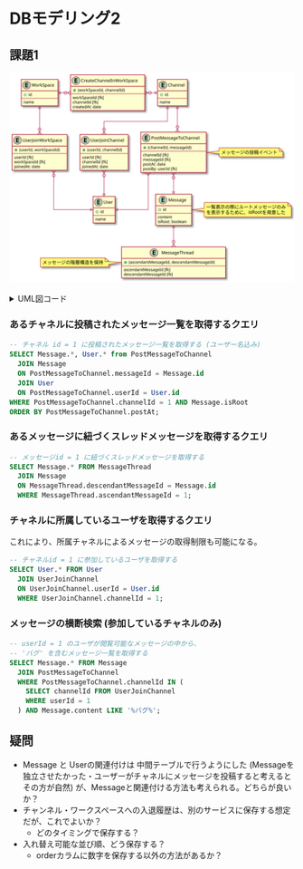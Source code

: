 # DBモデリング2

## 課題1

![diagram1](assets/diagram01.svg)

<details><summary>UML図コード</summary>

```plantuml
skinparam linetype ortho

Entity User {
  + id
  --
  name
}

Entity WorkSpace {
  + id
  --
  name
}

Entity Channel {
  + id
  --
  name
}

Entity CreateChannelInWorkSpace {
  + (workSpaceId, channelId)
  --
  workSpaceId [fk]
  channelId [fk]
  createdAt: date
}

WorkSpace ||-o{ CreateChannelInWorkSpace
CreateChannelInWorkSpace }o-|| Channel

Entity UserJoinWorkSpace {
  + (userId, workSpaceId)
  --
  userId [fk]
  workSpaceId [fk]
  joinedAt: date
}

WorkSpace ||--o{ UserJoinWorkSpace
UserJoinWorkSpace }o--|| User

Entity UserJoinChannel {
  + (userId, channelId)
  --
  userId [fk]
  channelId [fk]
  joinedAt: date
}

Channel ||--o{ UserJoinChannel
UserJoinChannel }o--|| User

Entity Message {
  + id
  --
  content
  isRoot: boolean
}
note right
一覧表示の際にルートメッセージのみ
を表示するために、isRootを用意した
end note

Entity PostMessageToChannel {
  + (channelId, messageId)
  --
  channelId [fk]
  messageId [fk]
  postAt: date
  postBy: userId [fk]
}
note right: メッセージの投稿イベント

Channel ||--o{ PostMessageToChannel
PostMessageToChannel }o--|| Message
PostMessageToChannel }--|| User

Entity MessageThread {
  + (ascendantMessageId, descendantMessageId)
  --
  ascendantMessageId [fk]
  descendantMessageId [fk]
}
note left: メッセージの階層構造を保持

Message ||--o{ MessageThread
```
</details>

### あるチャネルに投稿されたメッセージ一覧を取得するクエリ

```sql
-- チャネル id = 1 に投稿されたメッセージ一覧を取得する (ユーザー名込み)
SELECT Message.*, User.* from PostMessageToChannel
  JOIN Message
  ON PostMessageToChannel.messageId = Message.id
  JOIN User
  ON PostMessageToChannel.userId = User.id
WHERE PostMessageToChannel.channelId = 1 AND Message.isRoot
ORDER BY PostMessageToChannel.postAt;
```

### あるメッセージに紐づくスレッドメッセージを取得するクエリ

```sql
-- メッセージid = 1 に紐づくスレッドメッセージを取得する
SELECT Message.* FROM MessageThread
  JOIN Message
  ON MessageThread.descendantMessageId = Message.id
  WHERE MessageThread.ascendantMessageId = 1;
```

### チャネルに所属しているユーザを取得するクエリ

これにより、所属チャネルによるメッセージの取得制限も可能になる。

```sql
-- チャネルid = 1 に参加しているユーザを取得する
SELECT User.* FROM User
  JOIN UserJoinChannel
  ON UserJoinChannel.userId = User.id
  WHERE UserJoinChannel.channelId = 1;
```

### メッセージの横断検索 (参加しているチャネルのみ)

```sql
-- userId = 1 のユーザが閲覧可能なメッセージの中から、
-- 'バグ' を含むメッセージ一覧を取得する
SELECT Message.* FROM Message
  JOIN PostMessageToChannel
  WHERE PostMessageToChannel.channelId IN (
    SELECT channelId FROM UserJoinChannel
    WHERE userId = 1
  ) AND Message.content LIKE '%バグ%';
```

## 疑問

- Message と Userの関連付けは 中間テーブルで行うようにした (Messageを独立させたかった・ユーザーがチャネルにメッセージを投稿すると考えるとその方が自然) が、Messageと関連付ける方法も考えられる。どちらが良いか？
- チャンネル・ワークスペースへの入退履歴は、別のサービスに保存する想定だが、これでよいか？
  - どのタイミングで保存する？
- 入れ替え可能な並び順、どう保存する？
  - orderカラムに数字を保存する以外の方法があるか？
